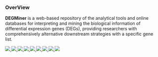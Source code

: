 ### OverView
**DEGMiner** is a web-based repository of the analytical tools and online databases for interpreting and mining the biological information of differential expression genes (DEGs), providing researchers with comprehensively alternative downstream strategies with a specific gene list.

<div class="grid-container">
  <a id="logo" href="/gene-annotation/">
      <img src="/images/Fig1.jpg" class="zoom" style="margin: 0; padding: 0;">
  </a>
  
  <a id="logo" href="/enrichment/">
      <img src="/images/Fig2.jpg" class="zoom" style="margin: 0; padding: 0;">
  </a>
  
  <a id="logo" href="/network-analysis/">
      <img src="/images/Fig3.jpg" class="zoom" style="margin: 0; padding: 0;">
  </a>
  
  <a id="logo" href="/network-analysis/">
      <img src="/images/Fig4.jpg" class="zoom" style="margin: 0; padding: 0;">
  </a>
  
  <a id="logo" href="/text-mining/">
      <img src="/images/Fig5.jpg" class="zoom" style="margin: 0; padding: 0;">
  </a>
  
  <a id="logo" href="/parmocogenomics/">
      <img src="/images/Fig6.jpg" class="zoom" style="margin: 0; padding: 0;">
  </a>
  
  <a id="logo" href="/conditional-analysis/">
      <img src="/images/Fig7.jpg" class="zoom" style="margin: 0; padding: 0;">
  </a>
  
  <a id="logo" href="/clustering/">
      <img src="/images/Fig8.jpg" class="zoom" style="margin: 0; padding: 0;">
  </a>
  
  <a id="logo" href="/survival-analysis/">
      <img src="/images/Fig9.jpg" class="zoom" style="margin: 0; padding: 0;">
  </a>
</div>
